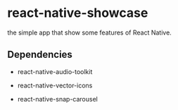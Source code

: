 # react-native-showcase

the simple app that show some features of React Native.

## Dependencies

* react-native-audio-toolkit

* react-native-vector-icons

* react-native-snap-carousel
